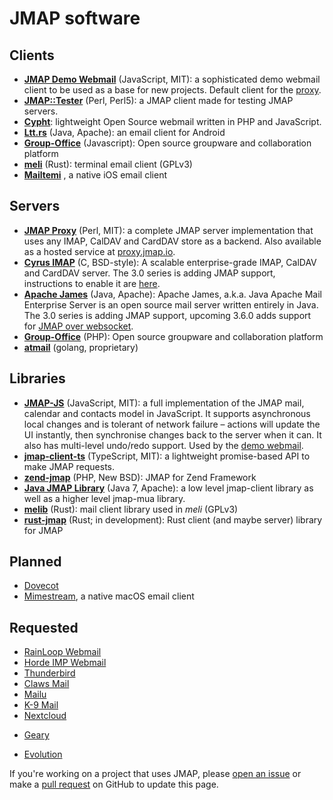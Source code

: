 # JMAP software

## Clients

* **[JMAP Demo Webmail](https://github.com/jmapio/jmap-demo-webmail)** (JavaScript, MIT): a sophisticated demo webmail client to be used as a base for new projects. Default client for the [proxy](https://proxy.jmap.io).
* **[JMAP::Tester](https://metacpan.org/pod/JMAP::Tester)** (Perl, Perl5): a JMAP client made for testing JMAP servers.
* **[Cypht](https://github.com/jasonmunro/cypht/issues/180)**: lightweight Open Source webmail written in PHP and JavaScript.
* **[Ltt.rs](https://github.com/iNPUTmice/lttrs-android)** (Java, Apache): an email client for Android
* **[Group-Office](https://github.com/Intermesh/groupoffice)** (Javascript): Open source groupware and collaboration platform
* **[meli](https://meli.delivery)** (Rust): terminal email client (GPLv3)
* **[Mailtemi](https://mailtemi.com)** , a native iOS email client

## Servers

* **[JMAP Proxy](https://github.com/jmapio/jmap-perl)** (Perl, MIT): a complete JMAP server implementation that uses any IMAP, CalDAV and CardDAV store as a backend. Also available as a hosted service at [proxy.jmap.io](https://proxy.jmap.io).
* **[Cyrus IMAP](https://www.cyrusimap.org/imap/download/release-notes/3.0/x/3.0.3.html)** (C, BSD-style): A scalable enterprise-grade IMAP, CalDAV and CardDAV server. The 3.0 series is adding JMAP support, instructions to enable it are [here](https://www.cyrusimap.org/dev/imap/developer/jmap.html).
* **[Apache James](http://james.apache.org/)** (Java, Apache): Apache James, a.k.a. Java Apache Mail Enterprise Server is an open source mail server written entirely in Java. The 3.0 series is adding JMAP support, upcoming 3.6.0 adds support for [JMAP over websocket](https://www.rfc-editor.org/rfc/rfc8887.html).
* **[Group-Office](https://github.com/Intermesh/groupoffice)** (PHP): Open source groupware and collaboration platform
* **[atmail](https://www.atmail.com/blog/jmap-rfc-8620/)** (golang, proprietary)

## Libraries

* **[JMAP-JS](https://github.com/jmapio/jmap-js)** (JavaScript, MIT): a full implementation of the JMAP mail, calendar and contacts model in JavaScript. It supports asynchronous local changes and is tolerant of network failure – actions will update the UI instantly, then synchronise changes back to the server when it can. It also has multi-level undo/redo support. Used by the [demo webmail](https://github.com/jmapio/jmap-demo-webmail).
* **[jmap-client-ts](https://github.com/OpenPaaS-Suite/jmap-client-ts)** (TypeScript, MIT): a lightweight promise-based API to make JMAP requests.
* **[zend-jmap](https://github.com/WikiSuite/zend-jmap)** (PHP, New BSD): JMAP for Zend Framework
* **[Java JMAP Library](https://github.com/iNPUTmice/jmap)** (Java 7, Apache): a low level jmap-client library as well as a higher level jmap-mua library.
* **[melib](https://meli.delivery)** (Rust): mail client library used in *meli* (GPLv3)
* **[rust-jmap](https://gitlab.com/jmap-rs/rust-jmap)** (Rust; in development): Rust client (and maybe server) library for JMAP


## Planned

* [Dovecot](https://dovecot.org/pipermail/dovecot/2016-November/106262.html)
* [Mimestream](https://mimestream.com/), a native macOS email client


## Requested

* [RainLoop Webmail](https://github.com/RainLoop/rainloop-webmail/issues/1378)
* [Horde IMP Webmail](https://bugs.horde.org/ticket/14683)
* [Thunderbird](https://bugzilla.mozilla.org/show_bug.cgi?id=1322991)
* [Claws Mail](https://www.thewildbeast.co.uk/claws-mail/bugzilla/show_bug.cgi?id=4057)
* [Mailu](https://github.com/Mailu/Mailu/issues/471)
* [K-9 Mail](https://github.com/k9mail/k-9/issues/3272)
* [Nextcloud](https://github.com/nextcloud/server/issues/17802)
- [Geary](https://gitlab.gnome.org/GNOME/geary/-/issues/327)
* [Evolution](https://gitlab.gnome.org/GNOME/evolution/-/issues/364)

If you're working on a project that uses JMAP, please [open an issue](https://github.com/jmapio/jmap/issues) or make a [pull request](https://github.com/jmapio/jmap/pulls) on GitHub to update this page.
